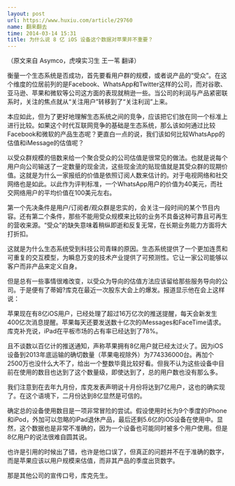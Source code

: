 ```yaml
---
layout: post
url: https://www.huxiu.com/article/29760
name: 翻来翻去
time: 2014-03-14 15:31
title: 为什么说 8 亿 iOS 设备这个数据对苹果并不重要？
---
```

（原文来自 Asymco，虎嗅实习生 王一苇 翻译）

衡量一个生态系统是否成功，首先要看用户群的规模，或者说产品的“受众”。在这个维度的位居前列的是Facebook、WhatsApp和Twitter这样的公司，而对谷歌、亚马逊、苹果和微软等公司这方面的表现就稍逊一些。当公司的利润与产品紧密联系时，关注的焦点就从“关注用户”转移到了“关注利润”上来。

本应如此，但为了更好地理解生态系统之间的竞争，应该把它们放在同一个标准上进行比较。如果这个时代互联网竞争的基础是生态系统，那么该如何通过比较Facebook和微软的产品生态呢？更直白一点的说，我们该如何比较WhatsApp的估值和iMessage的估值呢？

以受众群规模的倍数来给一个聚合受众的公司估值是很常见的做法。也就是说每个用户向公司输送了一定数量的现金流，这些现金流的贴现值就是其受众群的现期价值。这就是为什么一家报纸的价值是依照订阅人数来估计的。对于电视网络和社交网络也是如此。以此作为评判标准，一个WhatsApp用户的价值为40美元，而社交网络用户的平均价值在100美元左右。

第一个先决条件是用户/订阅者/观众群是忠实的，会关注一段时间的某个节目内容。还有第二个条件，那些不能用受众规模来比较的业务不具备这种可靠且可再生的营收来源。“受众”的缺失意味着稍纵即逝和反复无常，在长期业务能力方面将大打折扣。

这就是为什么生态系统受到科技公司青睐的原因。生态系统提供了一个更加连贯和可重复的交互模型，为瞬息万变的技术产业提供了可预测性。它让一家公司能够以客户而非产品来定义自身。

但是总有一些事情很难改变，以受众为导向的估值方法应该留给那些服务导向的公司。于是便有了蒂姆?库克在最近一次股东大会上的爆发。报道显示他在会上这样说：

苹果现在有8亿iOS用户，已经处理了超过16万亿次的推送提醒，每天会新发生400亿次消息提醒。苹果每天还要发送数十亿次的iMessages和FaceTime请求。库克补充说，iPad在平板市场的占有率已经达到了78%。

且不谈数以百亿计的推送通知，声称苹果拥有8亿用户就已经太过火了。因为iOS设备到2013年底运输的确切数量（苹果电视除外）为774336000台。再加个2500万也没什么大不了，给出一个整数毕竟比较好看。但我不认为这些设备中目前在使用的数目也达到了这个数量级，即使达到了，总的用户数也没有那么多。

我们注意到在去年九月份，库克发表声明说十月份将达到7亿用户，这也的确实现了。在这个语境下，二月份达到8亿显然是可信的。

确定总的设备使用数目是一项非常冒险的尝试。假设使用时长为9个季度的iPhone和iPod，外加可以忽略的iPad退休产品，最后还剩5.6亿的iOS设备在使用中。显然，这个数据也是非常不准确的，因为一个设备也可能同时被多个用户使用。但是8亿用户的说法很难自圆其说。

也许是引用的时候出了错，也许是他口误了，但真正的问题并不在于准确的数字，而是苹果应该以用户规模来估值，而非其产品的季度出货数字。

那是其他公司的宣传口号，库克先生。

